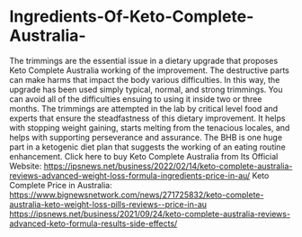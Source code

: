 # Ingredients-Of-Keto-Complete-Australia-
The trimmings are the essential issue in a dietary upgrade that proposes Keto Complete Australia working of the improvement. The destructive parts can make harms that impact the body various difficulties. In this way, the upgrade has been used simply typical, normal, and strong trimmings. You can avoid all of the difficulties ensuing to using it inside two or three months. The trimmings are attempted in the lab by critical level food and experts that ensure the steadfastness of this dietary improvement. It helps with stopping weight gaining, starts melting from the tenacious locales, and helps with supporting perseverance and assurance. The BHB is one huge part in a ketogenic diet plan that suggests the working of an eating routine enhancement. Click here to buy Keto Complete Australia from Its Official Website: https://ipsnews.net/business/2022/02/14/keto-complete-australia-reviews-advanced-weight-loss-formula-ingredients-price-in-au/  Keto Complete Price in Australia: https://www.bignewsnetwork.com/news/271725832/keto-complete-australia-keto-weight-loss-pills-reviews--price-in-au  https://ipsnews.net/business/2021/09/24/keto-complete-australia-reviews-advanced-keto-formula-results-side-effects/
